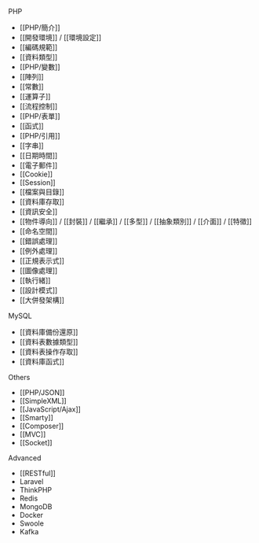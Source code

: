 PHP

- [[PHP/簡介]]
- [[開發環境]] / [[環境設定]]
- [[編碼規範]]
- [[資料類型]]
- [[PHP/變數]]
- [[陣列]]
- [[常數]]
- [[運算子]]
- [[流程控制]]
- [[PHP/表單]]
- [[函式]]
- [[PHP/引用]]
- [[字串]]
- [[日期時間]]
- [[電子郵件]]
- [[Cookie]]
- [[Session]]
- [[檔案與目錄]]
- [[資料庫存取]]
- [[資訊安全]]
- [[物件導向]] / [[封裝]] / [[繼承]] / [[多型]] / [[抽象類別]] / [[介面]] / [[特徵]]
- [[命名空間]]
- [[錯誤處理]]
- [[例外處理]]
- [[正規表示式]]
- [[圖像處理]]
- [[執行緒]]
- [[設計模式]]
- [[大併發架構]]

MySQL
* [[資料庫備份還原]]
* [[資料表數據類型]]
* [[資料表操作存取]]
* [[資料庫函式]]

Others
* [[PHP/JSON]]
* [[SimpleXML]]
* [[JavaScript/Ajax]]
* [[Smarty]]
* [[Composer]]
* [[MVC]]
* [[Socket]]

Advanced
* [[RESTful]]
* Laravel
* ThinkPHP
* Redis
* MongoDB
* Docker
* Swoole
* Kafka
